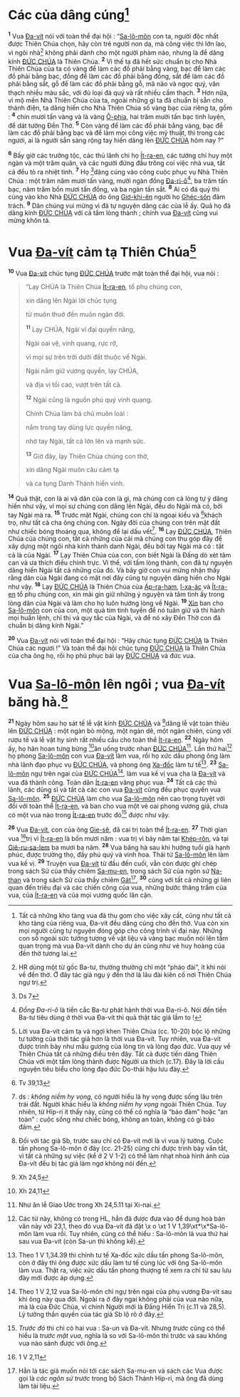 # Các của dâng cúng[^1-5ecc4c38-57ff-4b7f-9145-758d8afeaba5]

<sup><b>1</b></sup> Vua [Đa-vít]() nói với toàn thể đại hội : “[Sa-lô-môn]() con ta, người độc nhất được Thiên Chúa chọn, hãy còn trẻ người non dạ, mà công việc thì lớn lao, vì ngôi nhà[^2-5ecc4c38-57ff-4b7f-9145-758d8afeaba5] không phải dành cho một người phàm nào, nhưng là để dâng kính [ĐỨC CHÚA]() là Thiên Chúa. <sup><b>2</b></sup> Vì thế ta đã hết sức chuẩn bị cho Nhà Thiên Chúa của ta có vàng để làm các đồ phải bằng vàng, bạc để làm các đồ phải bằng bạc, đồng để làm các đồ phải bằng đồng, sắt để làm các đồ phải bằng sắt, gỗ để làm các đồ phải bằng gỗ, mã não và ngọc quý, vân thạch nhiều màu sắc, với đủ loại đá quý và rất nhiều cẩm thạch. <sup><b>3</b></sup> Hơn nữa, vì mộ mến Nhà Thiên Chúa của ta, ngoài những gì ta đã chuẩn bị sẵn cho thánh điện, ta dâng hiến cho Nhà Thiên Chúa số vàng bạc của riêng ta, gồm : <sup><b>4</b></sup> chín mươi tấn vàng và là vàng [Ô-phia](), hai trăm mười tấn bạc tinh luyện, để dát tường Đền Thờ. <sup><b>5</b></sup> Còn vàng để làm các đồ phải bằng vàng, bạc để làm các đồ phải bằng bạc và để làm mọi công việc mỹ thuật, thì trong các ngươi, ai là người sẵn sàng rộng tay hiến dâng lên [ĐỨC CHÚA]() hôm nay ?”

<sup><b>6</b></sup> Bấy giờ các trưởng tộc, các thủ lãnh chi họ [Ít-ra-en](), các tướng chỉ huy một ngàn và một trăm quân, và các người đứng đầu trông coi việc nhà vua, tất cả đều tỏ ra nhiệt tình. <sup><b>7</b></sup> Họ [^1@-5ecc4c38-57ff-4b7f-9145-758d8afeaba5]dâng cúng vào công cuộc phục vụ Nhà Thiên Chúa : một trăm năm mươi tấn vàng, mười ngàn đồng [Đa-ri-ô]()[^3-5ecc4c38-57ff-4b7f-9145-758d8afeaba5], ba trăm tấn bạc, năm trăm bốn mươi tấn đồng, và ba ngàn tấn sắt. <sup><b>8</b></sup> Ai có đá quý thì cúng vào kho Nhà [ĐỨC CHÚA]() do ông [Giơ-khi-ên]() người họ [Ghéc-sôn]() đảm trách. <sup><b>9</b></sup> Dân chúng vui mừng vì đã tự nguyện dâng các của lễ ấy. Quả họ đã dâng kính [ĐỨC CHÚA]() với cả tấm lòng thành ; chính vua [Đa-vít]() cũng vui mừng khôn tả.

# Vua [Đa-vít]() cảm tạ Thiên Chúa[^4-5ecc4c38-57ff-4b7f-9145-758d8afeaba5]

<sup><b>10</b></sup> Vua [Đa-vít]() chúc tụng [ĐỨC CHÚA]() trước mặt toàn thể đại hội, vua nói :

> “Lạy CHÚA là Thiên Chúa [Ít-ra-en](), tổ phụ chúng con,
>
> xin dâng lên Ngài lời chúc tụng
>
> từ muôn thuở đến muôn ngàn đời.
>
> <sup><b>11</b></sup> Lạy CHÚA, Ngài vĩ đại quyền năng,
>
> Ngài oai vệ, vinh quang, rực rỡ,
>
> vì mọi sự trên trời dưới đất thuộc về Ngài.
>
> Ngài nắm giữ vương quyền, lạy CHÚA,
>
> và địa vị tối cao, vượt trên tất cả.
>
> <sup><b>12</b></sup> Ngài cũng là nguồn phú quý vinh quang.
>
> Chính Chúa làm bá chủ muôn loài :
>
> nắm trong tay dũng lực quyền năng,
>
> nhờ tay Ngài, tất cả lớn lên và mạnh sức.
>
> <sup><b>13</b></sup> Giờ đây, lạy Thiên Chúa chúng con thờ,
>
> xin dâng Ngài muôn câu cảm tạ
>
> và ca tụng Danh Thánh hiển vinh.

<sup><b>14</b></sup> Quả thật, con là ai và dân của con là gì, mà chúng con cả lòng tự ý dâng hiến như vậy, vì mọi sự chúng con dâng lên Ngài, đều do Ngài mà có, bởi tay Ngài mà ra. <sup><b>15</b></sup> Trước mặt Ngài, chúng con chỉ là ngoại kiều và [^2@-5ecc4c38-57ff-4b7f-9145-758d8afeaba5]khách trọ, như tất cả cha ông chúng con. Ngày đời của chúng con trên mặt đất như chiếc bóng thoáng qua, không để lại dấu vết[^5-5ecc4c38-57ff-4b7f-9145-758d8afeaba5]. <sup><b>16</b></sup> Lạy [ĐỨC CHÚA](), Thiên Chúa của chúng con, tất cả những của cải mà chúng con thu góp đây để xây dựng một ngôi nhà kính thánh danh Ngài, đều bởi tay Ngài mà có : tất cả là của Ngài. <sup><b>17</b></sup> Lạy Thiên Chúa của con, con biết Ngài là Đấng dò xét tâm can và ưa thích điều chính trực. Vì thế, với tấm lòng thành, con đã tự nguyện dâng hiến Ngài tất cả những của đó. Và bây giờ con vui mừng nhận thấy rằng dân của Ngài đang có mặt nơi đây cũng tự nguyện dâng hiến cho Ngài như vậy. <sup><b>18</b></sup> Lạy [ĐỨC CHÚA]() là Thiên Chúa của [Áp-ra-ham](), [I-xa-ác]() và [Ít-ra-en]() tổ phụ chúng con, xin mãi gìn giữ những ý nguyện và tâm tình ấy trong lòng dân của Ngài và làm cho họ luôn hướng lòng về Ngài. <sup><b>19</b></sup> [Xin]() ban cho [Sa-lô-môn]() con của con, một quả tim tinh tuyền để nó tuân giữ và thi hành mọi huấn lệnh, chỉ thị và quy tắc của Ngài, và để nó xây Đền Thờ con đã chuẩn bị dâng kính Ngài.”

<sup><b>20</b></sup> Vua [Đa-vít]() nói với toàn thể đại hội : “Hãy chúc tụng [ĐỨC CHÚA]() là Thiên Chúa các ngươi !” Và toàn thể đại hội chúc tụng [ĐỨC CHÚA]() là Thiên Chúa của cha ông họ, rồi họ phủ phục bái lạy [ĐỨC CHÚA]() và đức vua.

# Vua [Sa-lô-môn]() lên ngôi ; vua [Đa-vít]() băng hà.[^6-5ecc4c38-57ff-4b7f-9145-758d8afeaba5]

<sup><b>21</b></sup> Ngày hôm sau họ sát tế lễ vật kính [ĐỨC CHÚA]() và [^3@-5ecc4c38-57ff-4b7f-9145-758d8afeaba5]dâng lễ vật toàn thiêu lên [ĐỨC CHÚA]() : một ngàn bò mộng, một ngàn dê, một ngàn chiên, cùng với rượu tế và lễ vật hy sinh rất nhiều cầu cho toàn thể [Ít-ra-en](). <sup><b>22</b></sup> Ngày hôm ấy, họ hân hoan tưng bừng [^4@-5ecc4c38-57ff-4b7f-9145-758d8afeaba5]ăn uống trước nhan [ĐỨC CHÚA]()[^7-5ecc4c38-57ff-4b7f-9145-758d8afeaba5]. Lần thứ hai[^8-5ecc4c38-57ff-4b7f-9145-758d8afeaba5] họ phong [Sa-lô-môn]() con vua [Đa-vít]() làm vua, rồi họ xức dầu phong ông làm nhà lãnh đạo phục vụ [ĐỨC CHÚA](), và phong ông [Xa-đốc]() làm tư tế[^9-5ecc4c38-57ff-4b7f-9145-758d8afeaba5]. <sup><b>23</b></sup> [Sa-lô-môn]() ngự trên ngai của [ĐỨC CHÚA]()[^10-5ecc4c38-57ff-4b7f-9145-758d8afeaba5], làm vua kế vị vua cha là [Đa-vít]() và vua đã thành công. Toàn dân [Ít-ra-en]() vâng phục vua. <sup><b>24</b></sup> Tất cả các thủ lãnh, các dũng sĩ và tất cả các con vua [Đa-vít]() cũng đều phục quyền vua [Sa-lô-môn](). <sup><b>25</b></sup> [ĐỨC CHÚA]() làm cho vua [Sa-lô-môn]() nên cao trọng tuyệt vời đối với toàn thể [Ít-ra-en](), và ban cho vua một vẻ oai phong vương giả, chưa có một vua nào trong [Ít-ra-en]() trước đó[^11-5ecc4c38-57ff-4b7f-9145-758d8afeaba5] được như vậy.

<sup><b>26</b></sup> Vua [Đa-vít](), con của ông [Gie-sê](), đã cai trị toàn thể [Ít-ra-en](). <sup><b>27</b></sup> Thời gian vua [^5@-5ecc4c38-57ff-4b7f-9145-758d8afeaba5]trị vì [Ít-ra-en]() là bốn mươi năm : vua trị vì bảy năm tại [Khép-rôn](), và tại [Giê-ru-sa-lem]() ba mươi ba năm. <sup><b>28</b></sup> Vua băng hà sau khi hưởng tuổi già hạnh phúc, được trường thọ, đầy phú quý và vinh hoa. Thái tử [Sa-lô-môn]() lên làm vua kế vị. <sup><b>29</b></sup> Truyện vua [Đa-vít]() từ đầu đến cuối, vẫn còn được ghi chép trong sách Sử của thầy chiêm [Sa-mu-en](), trong sách Sử của ngôn sứ [Na-than]() và trong sách Sử của thầy chiêm [Gát]()[^12-5ecc4c38-57ff-4b7f-9145-758d8afeaba5], <sup><b>30</b></sup> cùng với tất cả những gì liên quan đến triều đại và các chiến công của vua, những bước thăng trầm của vua, của [Ít-ra-en]() và của mọi vương quốc lân cận.

[^1-5ecc4c38-57ff-4b7f-9145-758d8afeaba5]: Tất cả những kho tàng vua đã thu gom cho việc xây cất, cũng như tất cả kho tàng của riêng vua, Đa-vít đều dâng cúng cho đền thờ. Vua còn xin mọi người cũng tự nguyện đóng góp cho công trình vĩ đại này. Những con số ngoài sức tưởng tượng về vật liệu và vàng bạc muốn nói lên tầm quan trọng mà vua Đa-vít dành cho dự án cũng như vẻ huy hoàng của đền thờ tương lai.

[^2-5ecc4c38-57ff-4b7f-9145-758d8afeaba5]: HR dùng một từ gốc Ba-tư, thường thường chỉ một “pháo đài”, ít khi nói về đền thờ. Ở đây tác giả ngụ ý đền thờ là lâu đài kiên cố nơi Thiên Chúa ngự trị.

[^3-5ecc4c38-57ff-4b7f-9145-758d8afeaba5]: _Đồng Đa-ri-ô_ là tiền cắc Ba-tư phát hành thời vua Đa-ri-ô. Nói đến tiền Ba-tư tiêu dùng ở thời vua Đa-vít thì quả thật tác giả lầm to !

[^4-5ecc4c38-57ff-4b7f-9145-758d8afeaba5]: Lời vua Đa-vít cảm tạ và ngợi khen Thiên Chúa (cc. 10-20) bộc lộ những tư tưởng của thời tác giả hơn là thời vua Đa-vít. Tuy nhiên, vua Đa-vít được trình bày như mẫu gương của lòng tin và lòng đạo đức. Vua quy về Thiên Chúa tất cả những điều trên đây. Tất cả được tiến dâng Thiên Chúa với một tấm lòng thành được Người ưa thích (c.17). Đây là lời cầu nguyện tiêu biểu cho lòng đạo đức Do-thái hậu lưu đày.

[^5-5ecc4c38-57ff-4b7f-9145-758d8afeaba5]: ds : _không niềm hy vọng_, có người hiểu là hy vọng được sống lâu trên trái đất. Người khác hiểu là _không niềm hy vọng_ ngoài Thiên Chúa. Tuy nhiên, từ Híp-ri ít thấy này, cũng có thể có nghĩa là “bảo đảm” hoặc “an toàn” : cuộc sống như chiếc bóng, không an toàn, không có gì bảo đảm.

[^6-5ecc4c38-57ff-4b7f-9145-758d8afeaba5]: Đối với tác giả Sb, trước sau chỉ có Đa-vít mới là vì vua lý tưởng. Cuộc tấn phong Sa-lô-môn ở đây (cc. 21-25) cũng chỉ được trình bày vắn tắt, vì tất cả những sự việc (kể ở 2 V 1-2) có thể làm nhạt nhoà hình ảnh của Đa-vít đều bị tác giả làm ngơ không nói đến.

[^7-5ecc4c38-57ff-4b7f-9145-758d8afeaba5]: Như ăn lễ Giao Ước trong Xh 24,5.11 tại Xi-nai.

[^8-5ecc4c38-57ff-4b7f-9145-758d8afeaba5]: Các từ này, không có trong HL, hẳn đã được đưa vào để dung hoà bản văn này với 23,1, theo đó vua Đa-vít đã đặt \x o \xt 1 V 1,39\xt\*\x\*Sa-lô-môn làm vua rồi. Tuy nhiên, cũng có thể hiểu : Sa-lô-môn là vua thứ hai sau vua Đa-vít (còn Sa-un thì không kể).

[^9-5ecc4c38-57ff-4b7f-9145-758d8afeaba5]: Theo 1 V 1,34.39 thì chính tư tế Xa-đốc xức dầu tấn phong Sa-lô-môn, còn ở đây thì ông được xức dầu làm tư tế cùng lúc với ông Sa-lô-môn làm vua. Thật ra, việc xức dầu tấn phong thượng tế xem ra chỉ từ sau lưu đày mới được áp dụng.

[^10-5ecc4c38-57ff-4b7f-9145-758d8afeaba5]: Theo 1 V 2,12 vua Sa-lô-môn chỉ ngự trên ngai của phụ vương Đa-vít sau khi ông này qua đời. Ngoài ra ở đây ngai không phải của vua nào nữa, mà là của Đức Chúa, vì chính Người mới là Đấng Hiển Trị (c.11 và 28,5). Lý tưởng thần quyền của tác giả Sb lộ rõ ở đây.

[^11-5ecc4c38-57ff-4b7f-9145-758d8afeaba5]: _Trước đó_ thì chỉ có hai vua : Sa-un và Đa-vít. Nhưng _trước_ cũng có thể hiểu là _trước mặt vua_, nghĩa là so với Sa-lô-môn thì trước và sau không vua nào sánh được với ông.

[^12-5ecc4c38-57ff-4b7f-9145-758d8afeaba5]: Hẳn là tác giả muốn nói tới các sách Sa-mu-en và sách các Vua được gọi là _các ngôn sứ trước_ trong bộ Sách Thánh Híp-ri, mà ông đã dùng làm tài liệu.

[^1@-5ecc4c38-57ff-4b7f-9145-758d8afeaba5]: Ds 7

[^2@-5ecc4c38-57ff-4b7f-9145-758d8afeaba5]: Tv 39,13

[^3@-5ecc4c38-57ff-4b7f-9145-758d8afeaba5]: Xh 24,5

[^4@-5ecc4c38-57ff-4b7f-9145-758d8afeaba5]: Xh 24,11

[^5@-5ecc4c38-57ff-4b7f-9145-758d8afeaba5]: 1 V 2,11
